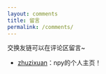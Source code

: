 ```yaml
---
layout: comments
title: 留言
permalink: /comments/
---
```


交换友链可以在评论区留言~

- [zhuzixuan](https://zhuzixuan0809.github.io/)：npy的个人主页！
